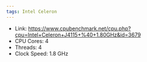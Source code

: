 ```yaml
---
tags: Intel Celeron
---
```



* Link: https://www.cpubenchmark.net/cpu.php?cpu=Intel+Celeron+J4115+%40+1.80GHz&id=3679
* CPU Cores: 4
* Threads: 4
* Clock Speed: 1.8 GHz